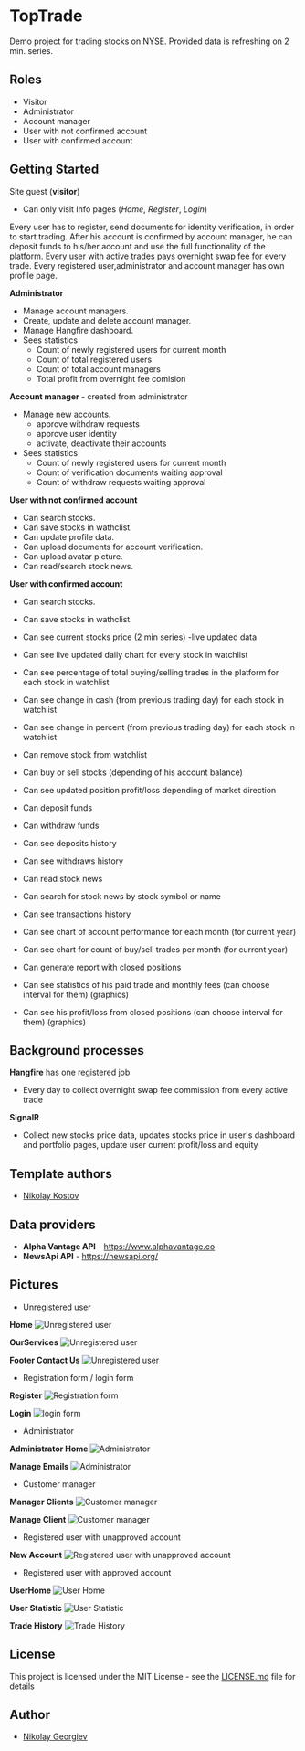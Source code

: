# TopTrade

Demo project for trading stocks on NYSE. Provided data is refreshing on 2 min. series.


## Roles

* Visitor
* Administrator
* Account manager
* User with not confirmed account
* User with confirmed account

## Getting Started

Site guest (**visitor**) 
* Can only visit Info pages (*Home*, *Register*, *Login*)

Every user has to register, send documents for identity verification, in order to start trading.
After his account is confirmed by account manager, he can deposit funds to his/her account and use the full functionality of the platform.
Every user with active trades pays overnight swap fee for every trade.
Every registered user,administrator and account manager has own profile page.


**Administrator**
* Manage account managers.
* Create, update and delete account manager.
* Manage Hangfire dashboard.
* Sees statistics
	- Count of newly registered users for current month 
	- Count of total registered users
	- Count of total account managers
	- Total profit from overnight fee comision	


**Account manager** - created from administrator
* Manage new accounts. 
	- approve withdraw requests
	- approve user identity 
	- activate, deactivate their accounts
* Sees statistics
	- Count of newly registered users for current month 
	- Count of verification documents waiting approval
	- Count of withdraw requests waiting approval	
		
**User with not confirmed account**
* Can search stocks.
* Can save stocks in wathclist.
* Can update profile data.
* Can upload documents for account verification.
* Can upload avatar picture.
* Can read/search stock news.


**User with confirmed account**
* Can search stocks.
* Can save stocks in wathclist.
* Can see current stocks price (2 min series) -live updated data
* Can see live updated daily chart for every stock in watchlist
* Can see percentage of total buying/selling trades in the platform for each stock in watchlist
* Can see change in cash (from previous trading day) for each stock in watchlist
* Can see change in percent (from previous trading day) for each stock in watchlist
* Can remove stock from watchlist
* Can buy or sell stocks (depending of his account balance)
* Can see updated position profit/loss depending of market direction

* Can deposit funds
* Can withdraw funds

* Can see deposits history
* Can see withdraws history

* Can read stock news
* Can search for stock news by stock symbol or name

* Can see transactions history
* Can see chart of account performance for each month (for current year)
* Can see chart for count of buy/sell trades per month (for current year)

* Can generate report with closed positions
* Can see statistics of his paid trade and monthly fees (can choose interval for them) (graphics)
* Can see his profit/loss from closed positions (can choose interval for them) (graphics)

## Background processes

**Hangfire** has one registered job
* Every day to collect overnight swap fee commission from every active trade

**SignalR**
* Collect new stocks price data, updates stocks price in user's dashboard and portfolio pages, update user current profit/loss and equity


## Template authors

- [Nikolay Kostov](https://github.com/NikolayIT)


## Data providers

* **Alpha Vantage API** - https://www.alphavantage.co
* **NewsApi API** - https://newsapi.org/

## Pictures

* Unregistered user

**Home**
![Unregistered user](https://github.com/astanchev/Personal-Stock-Trader/blob/master/Images/Home1.png)

**OurServices**
![Unregistered user](https://github.com/astanchev/Personal-Stock-Trader/blob/master/Images/OurServices.png) 

**Footer Contact Us**
![Unregistered user](https://github.com/astanchev/Personal-Stock-Trader/blob/master/Images/FooterContactUs.png)

* Registration form / login form

**Register**
![Registration form](https://github.com/astanchev/Personal-Stock-Trader/blob/master/Images/Register.png) 

**Login**
![login form](https://github.com/astanchev/Personal-Stock-Trader/blob/master/Images/Login.png)

* Administrator

**Administrator Home**
![Administrator](https://github.com/astanchev/Personal-Stock-Trader/blob/master/Images/AdministratorHome.png) 

**Manage Emails**
![Administrator](https://github.com/astanchev/Personal-Stock-Trader/blob/master/Images/ManageEmails.png)

* Customer manager

**Manager Clients**
![Customer manager](https://github.com/astanchev/Personal-Stock-Trader/blob/master/Images/ManagerClients.png) 

**Manage Client**
![Customer manager](https://github.com/astanchev/Personal-Stock-Trader/blob/master/Images/ManageClient.png)

* Registered user with unapproved account

**New Account**
![Registered user with unapproved account](https://github.com/astanchev/Personal-Stock-Trader/blob/master/Images/newAccount.png)

* Registered user with approved account

**UserHome**
![User Home](https://github.com/astanchev/Personal-Stock-Trader/blob/master/Images/UserHome.png) 

**User Statistic**
![User Statistic](https://github.com/astanchev/Personal-Stock-Trader/blob/master/Images/UserStatistic.png) 

**Trade History**
![Trade History](https://github.com/astanchev/Personal-Stock-Trader/blob/master/Images/TradeHistory.png)

## License

This project is licensed under the MIT License - see the [LICENSE.md](LICENSE.md) file for details

## Author

- [Nikolay Georgiev](https://github.com/nickolay-georgiev)
